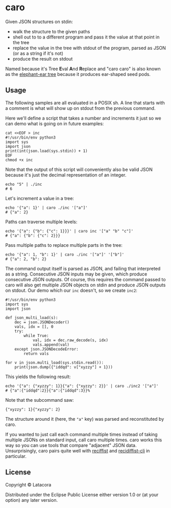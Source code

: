 # caro

Given JSON structures on stdin:

- walk the structure to the given paths
- shell out to to a different program and pass it the value at that point in the tree
- replace the value in the tree with stdout of the program, parsed as JSON (or as a string if it's not)
- produce the result on stdout

Named because it's Tree **E**val **A**nd **R**eplace and "caro caro" is also known as
the [elephant-ear tree][eet] because it produces ear-shaped seed pods.

[eet]: https://en.wikipedia.org/wiki/Enterolobium_cyclocarpum

## Usage

The following samples are all evaluated in a POSIX sh. A line that starts with a
comment is what will show up on stdout from the previous command.

Here we'll define a script that takes a number and increments it just so we can
demo what is going on in future examples:

```
cat <<EOF > inc
#!/usr/bin/env python3
import sys
import json
print(int(json.load(sys.stdin)) + 1)
EOF
chmod +x inc
```

Note that the output of this script will conveniently also be valid JSON because
it's just the decimal representation of an integer.

```
echo "5" | ./inc
# 6
```

Let's increment a value in a tree:

```
echo '{"a": 1}' | caro ./inc '["a"]'
# {"a": 2}
```

Paths can traverse multiple levels:

```
echo '{"a": {"b": {"c": 1}}}' | caro inc '["a" "b" "c"]'
# {"a": {"b": {"c": 2}}}
```

Pass multiple paths to replace multiple parts in the tree:

```
echo '{"a": 1, "b": 1}' | caro ./inc '["a"]' '["b"]'
# {"a": 2, "b": 2}
```

The command output itself is parsed as JSON, and failing that interpreted as a
string. Consecutive JSON inputs may be given, which produce consecutive JSON
outputs. Of course, this requires the command passed to caro will also get
multiple JSON objects on stdin and produce JSON outputs on stdout. Our demo
which our `inc` doesn't, so we create `inc2`:

```python3
#!/usr/bin/env python3
import sys
import json

def json_multi_load(s):
    dec = json.JSONDecoder()
    vals, idx = [], 0
    try:
        while True:
            val, idx = dec.raw_decode(s, idx)
            vals.append(val)
    except json.JSONDecodeError:
        return vals

for v in json.multi_load(sys.stdin.read()):
    print(json.dump({"iddqd": v["xyzzy"] + 1}))
```

This yields the following result:

```
echo '{"a": {"xyzzy": 1}}{"a": {"xyzzy": 2}}' | caro ./inc2 '["a"]'
# {"a":{"iddqd":2}}{"a":{"iddqd":3}}%
```

Note that the subcommand saw:

```
{"xyzzy": 1}{"xyzzy": 2}
```

The structure around it (here, the `"a"` key) was parsed and reconstituted by
caro.

If you wanted to just call each command multiple times instead of taking
multiple JSONs on standard input, call caro multiple times. caro works this way
so you can use tools that compare "adjacent" JSON data. Unsurprisingly, caro
pairs quite well with [reciffist][recidiffist] and
[recidiffist-cli][recidiffist-cli] in particular.

[recidiffist]: https://github.com/latacora/recidiffist
[recidiffist-cli]: https://github.com/latacora/recidiffist-cli

## License

Copyright © Latacora

Distributed under the Eclipse Public License either version 1.0 or (at
your option) any later version.
